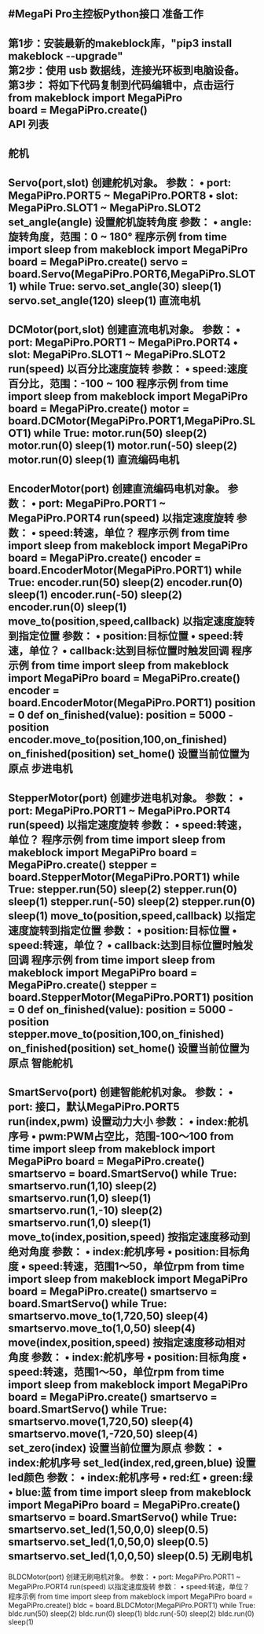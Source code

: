 #MegaPi Pro主控板Python接口
准备工作
----
第1步：安装最新的makeblock库，"pip3 install makeblock --upgrade"<br>
第2步：使用 usb 数据线，连接光环板到电脑设备。<br>
第3步： 将如下代码复制到代码编辑中，点击运行<br>
from makeblock import MegaPiPro <br>
board = MegaPiPro.create()<br>
API 列表<br>
----
舵机
----
Servo(port,slot)
创建舵机对象。
参数：
• port: MegaPiPro.PORT5 ~ MegaPiPro.PORT8
• slot: MegaPiPro.SLOT1 ~ MegaPiPro.SLOT2
set_angle(angle)
设置舵机旋转角度
参数：
• angle:旋转角度，范围：0 ~ 180°
程序示例
from time import sleep
from makeblock import MegaPiPro 
board = MegaPiPro.create()
servo = board.Servo(MegaPiPro.PORT6,MegaPiPro.SLOT1)
while True:
    servo.set_angle(30)
    sleep(1)
    servo.set_angle(120)
    sleep(1)
直流电机
----
DCMotor(port,slot)
创建直流电机对象。
参数：
• port: MegaPiPro.PORT1 ~ MegaPiPro.PORT4
• slot: MegaPiPro.SLOT1 ~ MegaPiPro.SLOT2
run(speed)
以百分比速度旋转
参数：
• speed:速度百分比，范围：-100 ~ 100
程序示例
from time import sleep
from makeblock import MegaPiPro 
board = MegaPiPro.create()
motor = board.DCMotor(MegaPiPro.PORT1,MegaPiPro.SLOT1)
while True:
    motor.run(50)
    sleep(2)
    motor.run(0)
    sleep(1)
    motor.run(-50)
    sleep(2)
    motor.run(0)
    sleep(1)
直流编码电机
----
EncoderMotor(port)
创建直流编码电机对象。
参数：
• port: MegaPiPro.PORT1 ~ MegaPiPro.PORT4
run(speed)
以指定速度旋转
参数：
• speed:转速，单位？
程序示例
from time import sleep
from makeblock import MegaPiPro 
board = MegaPiPro.create()
encoder = board.EncoderMotor(MegaPiPro.PORT1)
while True:
    encoder.run(50)
    sleep(2)
    encoder.run(0)
    sleep(1)
    encoder.run(-50)
    sleep(2)
    encoder.run(0)
    sleep(1)
move_to(position,speed,callback)
以指定速度旋转到指定位置
参数：
• position:目标位置
• speed:转速，单位？
• callback:达到目标位置时触发回调
程序示例
from time import sleep
from makeblock import MegaPiPro 
board = MegaPiPro.create()
encoder = board.EncoderMotor(MegaPiPro.PORT1)
position = 0
def on_finished(value):
    position = 5000 - position
    encoder.move_to(position,100,on_finished)
on_finished(position)
set_home()
设置当前位置为原点
步进电机
----
StepperMotor(port)
创建步进电机对象。
参数：
• port: MegaPiPro.PORT1 ~ MegaPiPro.PORT4
run(speed)
以指定速度旋转
参数：
• speed:转速，单位？
程序示例
from time import sleep
from makeblock import MegaPiPro 
board = MegaPiPro.create()
stepper = board.StepperMotor(MegaPiPro.PORT1)
while True:
    stepper.run(50)
    sleep(2)
    stepper.run(0)
    sleep(1)
    stepper.run(-50)
    sleep(2)
    stepper.run(0)
    sleep(1)
move_to(position,speed,callback)
以指定速度旋转到指定位置
参数：
• position:目标位置
• speed:转速，单位？
• callback:达到目标位置时触发回调
程序示例
from time import sleep
from makeblock import MegaPiPro 
board = MegaPiPro.create()
stepper = board.StepperMotor(MegaPiPro.PORT1)
position = 0
def on_finished(value):
    position = 5000 - position
    stepper.move_to(position,100,on_finished)
on_finished(position)
set_home()
设置当前位置为原点
智能舵机
----
SmartServo(port)
创建智能舵机对象。
参数：
• port: 接口，默认MegaPiPro.PORT5
run(index,pwm)
设置动力大小
参数：
• index:舵机序号
• pwm:PWM占空比，范围-100～100
from time import sleep
from makeblock import MegaPiPro 
board = MegaPiPro.create()
smartservo = board.SmartServo()
while True:
    smartservo.run(1,10)
    sleep(2)
    smartservo.run(1,0)
    sleep(1)
    smartservo.run(1,-10)
    sleep(2)
    smartservo.run(1,0)
    sleep(1)
move_to(index,position,speed)
按指定速度移动到绝对角度
参数：
• index:舵机序号
• position:目标角度
• speed:转速，范围1～50，单位rpm
from time import sleep
from makeblock import MegaPiPro 
board = MegaPiPro.create()
smartservo = board.SmartServo()
while True:
    smartservo.move_to(1,720,50)
    sleep(4)
    smartservo.move_to(1,0,50)
    sleep(4)
move(index,position,speed)
按指定速度移动相对角度
参数：
• index:舵机序号
• position:目标角度
• speed:转速，范围1～50，单位rpm
from time import sleep
from makeblock import MegaPiPro 
board = MegaPiPro.create()
smartservo = board.SmartServo()
while True:
    smartservo.move(1,720,50)
    sleep(4)
    smartservo.move(1,-720,50)
    sleep(4)
set_zero(index)
设置当前位置为原点
参数：
• index:舵机序号
set_led(index,red,green,blue)
设置led颜色
参数：
• index:舵机序号
• red:红
• green:绿
• blue:蓝
from time import sleep
from makeblock import MegaPiPro 
board = MegaPiPro.create()
smartservo = board.SmartServo()
while True:
    smartservo.set_led(1,50,0,0)
    sleep(0.5)
    smartservo.set_led(1,0,50,0)
    sleep(0.5)
    smartservo.set_led(1,0,0,50)
    sleep(0.5)
无刷电机
----
BLDCMotor(port)
创建无刷电机对象。
参数：
• port: MegaPiPro.PORT1 ~ MegaPiPro.PORT4
run(speed)
以指定速度旋转
参数：
• speed:转速，单位？
程序示例
from time import sleep
from makeblock import MegaPiPro 
board = MegaPiPro.create()
bldc = board.BLDCMotor(MegaPiPro.PORT1)
while True:
    bldc.run(50)
    sleep(2)
    bldc.run(0)
    sleep(1)
    bldc.run(-50)
    sleep(2)
    bldc.run(0)
    sleep(1)
